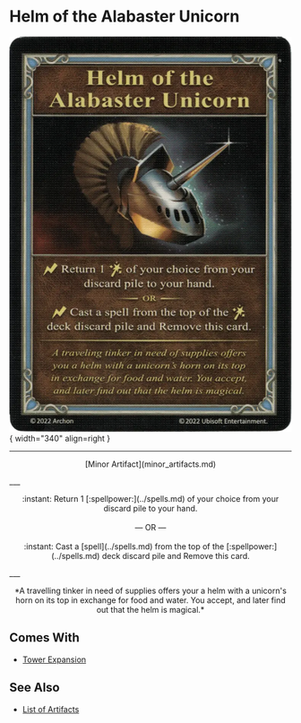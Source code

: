 # Helm of the Alabaster Unicorn

![Helm of the Alabaster Unicorn](../assets/artifacts_minor-helm_of_the_alabaster_unicorn.webp){ width="340" align=right }
___
<p style="text-align: center;" markdown>[Minor Artifact](minor_artifacts.md)</p>
___
<p style="text-align: center;" markdown>:instant: Return 1 [:spellpower:](../spells.md) of your choice from your discard pile to your hand.<br><br>— OR —<br><br>:instant: Cast a [spell](../spells.md) from the top of the [:spellpower:](../spells.md) deck discard pile and Remove this card.</p>
___
<p style="text-align: center;" markdown>*A travelling tinker in need of supplies offers your a helm with a unicorn's horn on its top in exchange for food and water. You accept, and later find out that the helm is magical.*</p>


## Comes With

- [Tower Expansion](../content.md)


## See Also

- [List of Artifacts](../artifacts.md)
